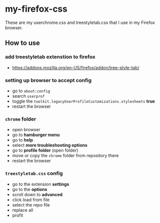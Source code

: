 # my-firefox-css

These are my userchrome.css and treestyletab.css that I use in my Firefox browser.

## How to use
### add treestyletab extenstion to firefox
* https://addons.mozilla.org/en-US/firefox/addon/tree-style-tab/

### setting up browser to accept config
* go to `about:config`
* search `userprof`
* toggle the `toolkit.legacyUserProfileCustomizations.stylesheets` **true**
* restart the browser

### `chrome` folder
* open browser
* go to **hamburger menu**
* go to **help**
* select **more troubleshooting options**
* go to **profile folder** (open folder)
* move or copy the `chrome` folder from repository there
* restart the browser

### `treestyletab.css` config
* go to the extension **settings**
* go to the **options**
* scroll down to **advanced**
* click load from file
* select the repo file
* replace all
* profit
